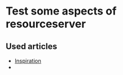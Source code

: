# Test some aspects of resourceserver

## Used articles
- [Inspiration](https://www.baeldung.com/spring-boot-keycloak-integration-testing)
- 